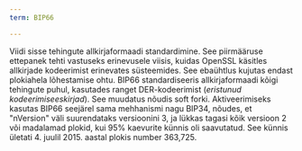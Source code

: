 ```yaml
---
term: BIP66

---
```

Viidi sisse tehingute allkirjaformaadi standardimine. See piirmääruse ettepanek tehti vastuseks erinevusele viisis, kuidas OpenSSL käsitles allkirjade kodeerimist erinevates süsteemides. See ebaühtlus kujutas endast plokiahela lõhestamise ohtu. BIP66 standardiseeris allkirjaformaadi kõigi tehingute puhul, kasutades ranget DER-kodeerimist (*eristunud kodeerimiseeskirjad*). See muudatus nõudis soft forki. Aktiveerimiseks kasutas BIP66 seejärel sama mehhanismi nagu BIP34, nõudes, et "nVersion" väli suurendataks versioonini 3, ja lükkas tagasi kõik versioon 2 või madalamad plokid, kui 95% kaevurite künnis oli saavutatud. See künnis ületati 4. juulil 2015. aastal plokis number 363,725.